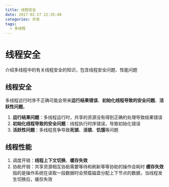 ```yaml
---
title: 线程安全
date: 2017-02-27 22:35:40
categories: 并发
tags:
  - 多线程
---
```


# 线程安全
介绍多线程中的有关线程安全的知识，包含线程安全问题、性能问题

## 线程安全
 多线程远行时序不正确可能会带来**运行结果错误**、**初始化线程导致的安全问题**、**活跃性问题**。
 1. <B>运行结果问题</B>：多线程运行时，共享的资源没有得到正确的处理导致结果错误
 2. <B>初始化线程导致的安全问题</B>：线程执行时序错误，导致初始化错误
 3. <B>活跃性问题</B>：多线程竞争导致**死锁**、**活锁**、**饥饿**等问题

 ## 线程性能
 1. 调度开销：**线程上下文切换**、**缓存失效**
 2. 协助开销：共享资源相互协助需要等待和刷新等等协助的操作会耗时
 **缓存失效**指的是操作系统在读取一段数据时会预载磁盘分配上下节点的数据，当线程发生切换后，缓存失效

